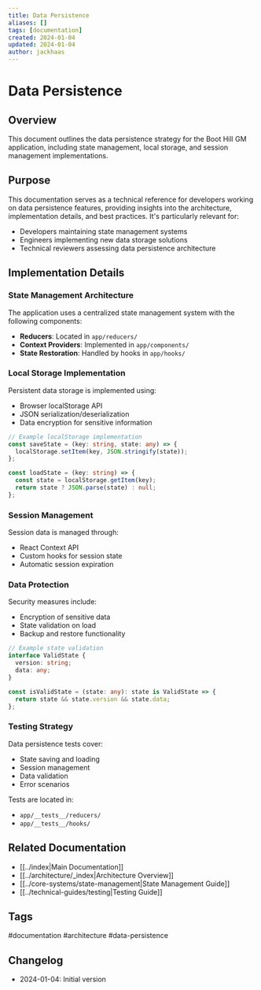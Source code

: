 ```yaml
---
title: Data Persistence
aliases: []
tags: [documentation]
created: 2024-01-04
updated: 2024-01-04
author: jackhaas
---
```


# Data Persistence

## Overview
This document outlines the data persistence strategy for the Boot Hill GM application, including state management, local storage, and session management implementations.

## Purpose
This documentation serves as a technical reference for developers working on data persistence features, providing insights into the architecture, implementation details, and best practices. It's particularly relevant for:
- Developers maintaining state management systems
- Engineers implementing new data storage solutions
- Technical reviewers assessing data persistence architecture

## Implementation Details

### State Management Architecture
The application uses a centralized state management system with the following components:
- **Reducers**: Located in `app/reducers/`
- **Context Providers**: Implemented in `app/components/`
- **State Restoration**: Handled by hooks in `app/hooks/`

### Local Storage Implementation
Persistent data storage is implemented using:
- Browser localStorage API
- JSON serialization/deserialization
- Data encryption for sensitive information

```typescript
// Example localStorage implementation
const saveState = (key: string, state: any) => {
  localStorage.setItem(key, JSON.stringify(state));
};

const loadState = (key: string) => {
  const state = localStorage.getItem(key);
  return state ? JSON.parse(state) : null;
};
```

### Session Management
Session data is managed through:
- React Context API
- Custom hooks for session state
- Automatic session expiration

### Data Protection
Security measures include:
- Encryption of sensitive data
- State validation on load
- Backup and restore functionality

```typescript
// Example state validation
interface ValidState {
  version: string;
  data: any;
}

const isValidState = (state: any): state is ValidState => {
  return state && state.version && state.data;
};
```

### Testing Strategy
Data persistence tests cover:
- State saving and loading
- Session management
- Data validation
- Error scenarios

Tests are located in:
- `app/__tests__/reducers/`
- `app/__tests__/hooks/`

## Related Documentation
- [[../index|Main Documentation]]
- [[../architecture/_index|Architecture Overview]]
- [[../core-systems/state-management|State Management Guide]]
- [[../technical-guides/testing|Testing Guide]]

## Tags
#documentation #architecture #data-persistence

## Changelog
- 2024-01-04: Initial version
